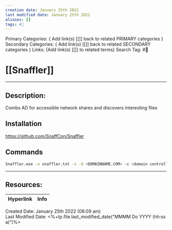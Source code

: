 ```yaml
---
creation date: January 25th 2022
last modified date: January 25th 2022
aliases: []
tags: #🧰
---
```


Primary Categories: { Add link(s) [[]] back to related PRIMARY categories }
Secondary Categories:  { Add link(s) [[]] back to related SECONDARY categories }
Links: {Add link(s) [[]] to related terms}
Search Tag: #🧰  

# [[Snaffler]]  
___

## Description:
Combs AD for accessible network shares and discovers interesting files 

## Installation
https://github.com/SnaffCon/Snaffler

## Commands
```bash
Snaffler.exe -o snaffler.txt -s -d <DOMAINNAME.COM> -c <domain controller>
``````

___

## Resources:

| Hyperlink | Info |
| --------- | ---- |


Created Date: January 25th 2022 (08:09 am)  
Last Modified Date: <%+tp.file.last_modified_date("MMMM Do YYYY (hh:ss a)")%>